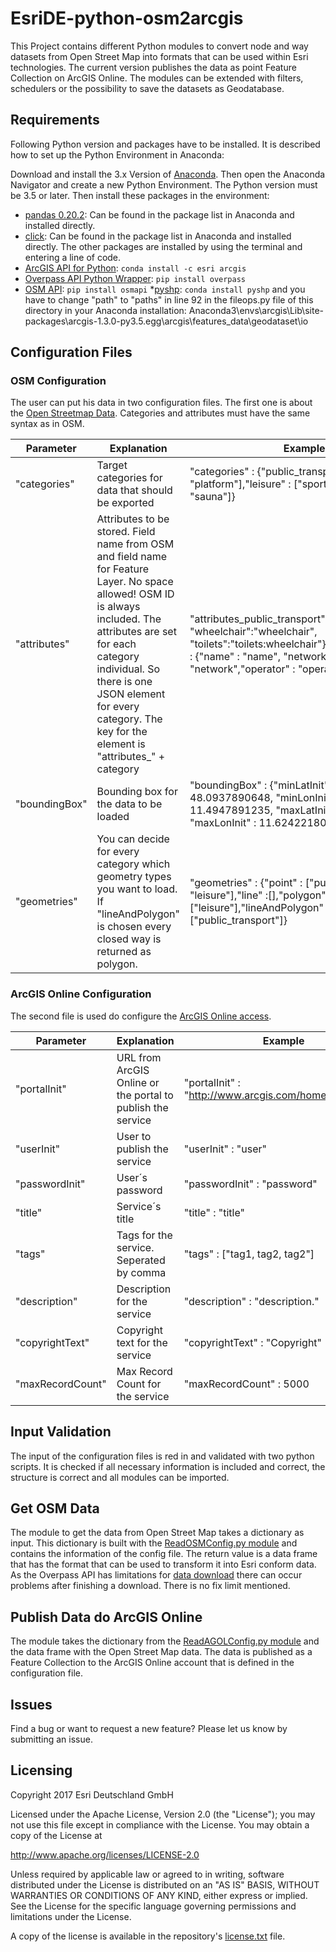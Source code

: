 # EsriDE-python-osm2arcgis

This Project contains different Python modules to convert node and way datasets from Open Street Map into formats that can be used within Esri technologies.
The current version publishes the data as point Feature Collection on ArcGIS Online. The modules can be extended with filters, schedulers or the possibility
to save the datasets as Geodatabase.

## Requirements

Following Python version and packages have to be installed. It is described how to set up the Python Environment in Anaconda:

Download and install the 3.x Version of [Anaconda](https://www.anaconda.com/download/). Then open the Anaconda Navigator and create a new Python Environment. The Python version must be 3.5 or later. Then install these packages in the environment:

* [pandas 0.20.2](http://pandas.pydata.org/): Can be found in the package list in Anaconda and installed directly.
* [click](https://github.com/pallets/click): Can be found in the package list in Anaconda and installed directly.
The other packages are installed by using the terminal and entering a line of code.
* [ArcGIS API for Python](https://developers.arcgis.com/python/): `conda install -c esri arcgis`
* [Overpass API Python Wrapper](https://github.com/mvexel/overpass-api-python-wrapper): `pip install overpass`
* [OSM API](https://pypi.python.org/pypi/osmapi): `pip install osmapi`
*[pyshp](https://pypi.python.org/pypi/pyshp): `conda install pyshp` and you have to change "path" to "paths" in line 92 in the fileops.py file of this directory in your Anaconda installation: 
Anaconda3\envs\arcgis\Lib\site-packages\arcgis-1.3.0-py3.5.egg\arcgis\features\_data\geodataset\io

## Configuration Files

### OSM Configuration

The user can put his data in two configuration files. The first one is about the [Open Streetmap Data](osmconfig.json). Categories and attributes must have the same syntax as in OSM.

| Parameter | Explanation | Example |
| --- | --- | ---|
| "categories" | Target categories for data that should be exported | "categories" : {"public_transport" : ["station", "platform"],"leisure" : ["sports_centre", "sauna"]} |
| "attributes" | Attributes to be stored. Field name from OSM and field name for Feature Layer. No space allowed! OSM ID is always included. The attributes are set for each category individual. So there is one JSON element for every category. The key for the element is "attributes_" + category | "attributes_public_transport" : {"name" : "name", "wheelchair":"wheelchair", "toilets":"toilets:wheelchair"},"attributes_leisure" : {"name" : "name", "network" : "network","operator" : "operator"} |
| "boundingBox" | Bounding box for the data to be loaded | "boundingBox" : {"minLatInit" : 48.0937890648, "minLonInit" : 11.4947891235, "maxLatInit" : 48.172382181, "maxLonInit" : 11.6242218018} |
| "geometries" | You can decide for every category which geometry types you want to load. If "lineAndPolygon" is chosen every closed way is returned as polygon. | "geometries" : {"point" : ["public_transport", "leisure"],"line" :[],"polygon": ["leisure"],"lineAndPolygon" : ["public_transport"]} |

### ArcGIS Online Configuration

The second file is used do configure the [ArcGIS Online access](agolconfig.json).

| Parameter | Explanation | Example |
| --- | --- | ---|
| "portalInit" | URL from ArcGIS Online or the portal to publish the service | "portalInit" : "http://www.arcgis.com/home/index.html" |
| "userInit" | User to publish the service | "userInit" : "user" |
| "passwordInit" | User´s password | "passwordInit" : "password" |
| "title" | Service´s title | "title" : "title" |
| "tags" | Tags for the service. Seperated by comma | "tags" : ["tag1, tag2, tag2"] |
| "description" | Description for the service | "description" : "description." |
| "copyrightText" | Copyright text for the service | "copyrightText" : "Copyright" |
| "maxRecordCount" | Max Record Count for the service | "maxRecordCount" : 5000 |


## Input Validation
The input of the configuration files is red in and validated with two python scripts. It is checked if all necessary information is included and correct, the structure is correct and
all modules can be imported. 

## Get OSM Data
The module to get the data from Open Street Map takes a dictionary as input. This dictionary is built with the [ReadOSMConfig.py module](ReadOSMConfig.py) and contains the information
of the config file. The return value is a data frame that has the format that can be used to transform it into Esri conform data. As the Overpass API has limitations for [data download](https://wiki.openstreetmap.org/wiki/Overpass_API#Limitations) there can occur problems after finishing a download.
There is no fix limit mentioned.

## Publish Data do ArcGIS Online
The module takes the dictionary from the [ReadAGOLConfig.py module](ReadAGOLConfig.py) and the data frame with the Open Street Map data. The data is published as a Feature Collection
to the ArcGIS Online account that is defined in the configuration file.

## Issues 
Find a bug or want to request a new feature? Please let us know by submitting an issue.

## Licensing

Copyright 2017 Esri Deutschland GmbH

Licensed under the Apache License, Version 2.0 (the "License"); you may not use this file except in compliance with the License. You may obtain a copy of the License at

http://www.apache.org/licenses/LICENSE-2.0

Unless required by applicable law or agreed to in writing, software distributed under the License is distributed on an "AS IS" BASIS, WITHOUT WARRANTIES OR CONDITIONS OF ANY KIND, either express or implied. See the License for the specific language governing permissions and limitations under the License.

A copy of the license is available in the repository's [license.txt](license.txt) file.
